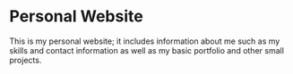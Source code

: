 # Personal Website

This is my personal website; it includes information about me such as my skills and contact information as well as my basic portfolio and other small projects.

